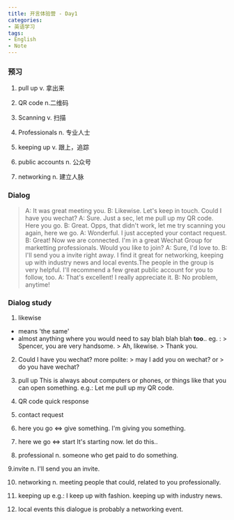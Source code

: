 ```yaml
---
title: 开言体验营 - Day1
categories:
- 英语学习
tags: 
- English
- Note
---
```


### 预习
1. pull up
v. 拿出来

2. QR code
n.二维码

3. Scanning
v. 扫描

4. Professionals
n. 专业人士

5. keeping up
v. 跟上，追踪

6. public accounts
n. 公众号

7. networking
n. 建立人脉

### Dialog
> A: It was great meeting you.
> B: Likewise. Let's keep in touch. Could I have you wechat?
> A: Sure. Just a sec, let me pull up my QR code. Here you go.
> B: Great. Opps, that didn't work, let me try scanning you again, here we go.
> A: Wonderful. I just accepted your contact request.
> B: Great! Now we are connected. I'm in a great Wechat Group for marketting professionals. Would you like to join?
> A: Sure, I'd love to.
> B: I'll send you a invite right away. I find it great for networking, keeping up with industry news and local events.The people in the group is very helpful. I'll recommend a few great public account for you to follow, too.
> A: That's excellent! I really appreciate it.
> B: No problem, anytime!


### Dialog study
1. likewise
* means 'the same'
* almost anything where you would need to say blah blah blah **too**..
eg. : > Spencer, you are very handsome.
		> Ah, likewise.
		> Thank you. 
2.  Could I have you wechat?
    more polite: > may I add you on wechat?
	or  > do you have wechat?
	
3. pull up 
 This is always about computers or phones, or things like that you can open something.
 e.g.: Let me pull up my QR code.
 
 4. QR code
 quick response
 
 5. contact request
 
 6. here you go <=> give something.
I'm giving you something.
 
 7. here we go <=> start
 It's starting now. let do this..
 
 8. professional
 n. someone who get paid to do something.
 
 9.invite
n. I'll send you an invite.
 
 10. networking
 n. meeting people that could, related to you professionally.
 
 11. keeping up
 e.g.: I keep up with fashion. keeping up with industry news.
 
 12. local events
 this dialogue is probably a networking event.
 
 